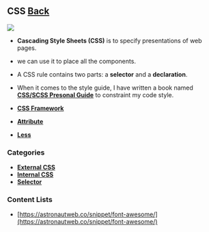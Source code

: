 ## CSS [Back](./../ProgrammingMenu.md)

<img src="./logo.jpg">

- **Cascading Style Sheets (CSS)** is to specify presentations of web pages.
- we can use it to place all the components.
- A CSS rule contains two parts: a **selector** and a **declaration**.
- When it comes to the style guide, I have written a book named [**CSS/SCSS Presonal Guide**](https://aleen42.gitbooks.io/css/content/) to constraint my code style.

- [**CSS Framework**](./Framework/Framework.md)
- [**Attribute**](./Attribute/Attribute.md)
- [**Less**](./less/less.md)

### Categories

- [**External CSS**](./external/external.md)
- [**Internal CSS**](./internal/internal.md)
- [**Selector**](./selector/selector.md)

### Content Lists

- [https://astronautweb.co/snippet/font-awesome/](https://astronautweb.co/snippet/font-awesome/)
